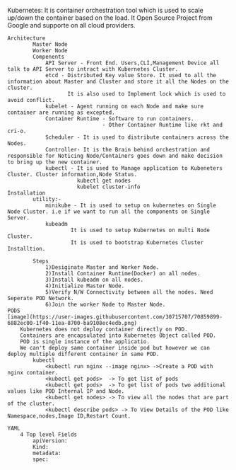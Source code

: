 Kubernetes:
			It is container orchestration tool which is used to scale up/down the container based on the load.
			It Open Source Project from Google and supporte on all cloud providers.
	
	Architecture
			Master Node
			Worker Node
			Compenents
				API Server - Front End. Users,CLI,Management Device all talk to API Server to intract with Kubernetes Cluster.
				etcd - Distributed Key value Store. It used to all the information about Master and Cluster and store it all the Nodes on the cluster.
					   It is also used to Implement lock which is used to avoid conflict.
				kubelet - Agent running on each Node and make sure container are running as excepted.
				Container Runtime - Software to run containers.
								  - Other Container Runtime like rkt and cri-o.
				Scheduler - It is used to distribute containers across the Nodes.
				Controller- It is the Brain behind orchestration and responsible for Noticing Node/Containers goes down and make decision to bring up the new container.
				kubectl - It is used to Manage application to Kubeneters Cluster. Cluster information,Node Status.
				          kubectl get nodes
						  kubelet cluster-info
	Installation	
			utility:-
				minikube - It is used to setup on kubernetes on Single Node Cluster. i.e if we want to run all the components on Single Server.
				kubeadm 
						It is used to setup Kubernetes on multi Node Cluster.
						It is used to bootstrap Kubernetes Cluster Installtion.
				
			Steps
				1)Desiginate Master and Worker Node.
				2)Install Container Runtime(Docker) on all nodes.
				3)Install kubeadm on all nodes.
				4)Initialize Master Node.
				5)Verify N/W Connectivity between all the nodes. Need Seperate POD Network.
				6)Join the worker Node to Master Node.
	PODS
    [image](https://user-images.githubusercontent.com/30715707/70859899-6882ec00-1f40-11ea-8700-ba9108ec4edb.png)
		Kubernetes does not deploy container directly on POD.
		Containers are encapsulated into Kubernetes Object called POD.
		POD is single instance of the applicatio.
		We can't deploy same container inside pod but however we can deploy multiple different container in same POD.
			kubectl
				<kubectl run nginx --image nginx> ->Create a POD with nginx container.
				<kubectl get pods>  -> To get list of pods
				<kubectl get pods>  -> To get list of pods two additional values like POD Internal IP and Node.
				<kubectl get nodes> -> To view all the nodes that are part of the cluster.
				<kubectl describe pods> -> To View Details of the POD like Namespace,nodes,Image ID,Restart Count.
      
	YAML
		4 Top level Fields
			apiVersion:
			Kind:
			metadata:
			spec:
